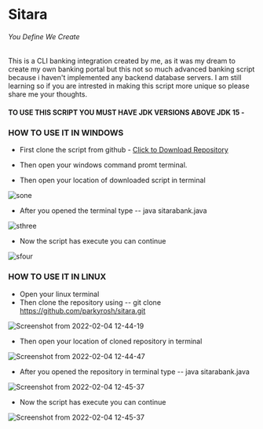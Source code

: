 # Sitara
######  You Define We Create
  
  
This is a CLI banking integration created by me, as it was my dream to create my own banking portal but this not so much advanced banking script because i haven't implemented any backend database servers. I am still learning so if you are intrested in making this script more unique so please share me your thoughts.

#### TO USE THIS SCRIPT YOU MUST HAVE JDK VERSIONS ABOVE JDK 15 -

### HOW TO USE IT IN WINDOWS

- First clone the script from github - [Click to Download Repository](https://github.com/parkyrosh/sitara/archive/refs/heads/master.zip)
- Then open your windows command promt terminal.

- Then open your location of downloaded script in terminal

![sone](https://user-images.githubusercontent.com/74543153/145055622-cb5adec9-c835-4094-9724-c19348c50823.png)

- After you opened the terminal type -- java sitarabank.java
 
![sthree](https://user-images.githubusercontent.com/74543153/145057100-3f327efe-5917-4901-955c-8845172c802e.png)

- Now the script has execute you can continue

![sfour](https://user-images.githubusercontent.com/74543153/145057713-e137f7e5-e753-4369-aedb-cfb4880705f5.png)

### HOW TO USE IT IN LINUX

- Open your linux terminal 
- Then clone the repository using -- git clone https://github.com/parkyrosh/sitara.git

![Screenshot from 2022-02-04 12-44-19](https://user-images.githubusercontent.com/74543153/152487696-ce3e9684-64e7-42b4-8fa4-22f1690ca2ba.png)

- Then open your location of cloned repository in terminal

![Screenshot from 2022-02-04 12-44-47](https://user-images.githubusercontent.com/74543153/152487763-60e75e77-a6c5-4fb6-8711-e0efc24aa34b.png)

- After you opened the repository in terminal type -- java sitarabank.java

![Screenshot from 2022-02-04 12-45-37](https://user-images.githubusercontent.com/74543153/152487805-5612077a-2fce-46c1-970f-3f8dbed1d9f1.png)

- Now the script has execute you can continue

![Screenshot from 2022-02-04 12-45-37](https://user-images.githubusercontent.com/74543153/152488228-2c275c56-f091-4a45-9e3b-4f2cdd53745c.png)

